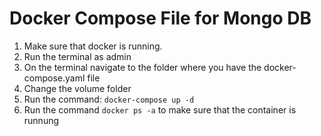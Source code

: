 # Docker Compose File for Mongo DB

1. Make sure that docker is running.
2. Run the terminal as admin
3. On the terminal navigate to the folder where you have the docker-compose.yaml file
4. Change the volume folder
4. Run the command: ```docker-compose up -d```
5. Run the command ```docker ps -a``` to make sure that the container is runnung





